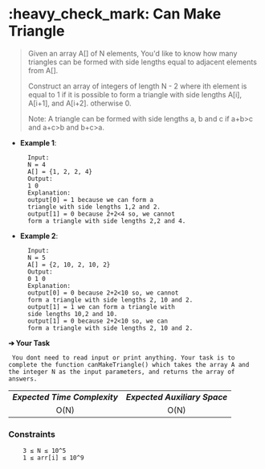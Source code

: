 <h1>:heavy_check_mark: Can Make Triangle </h1>
<blockquote>Given an array A[] of N elements, You'd like to know how many triangles can be formed with side lengths equal to adjacent elements from A[].

Construct an array of integers of length N - 2 where ith element is equal to 1 if it is possible to form a triangle with side lengths A[i], A[i+1], and A[i+2]. otherwise 0.

Note: A triangle can be formed with side lengths a, b and c if a+b>c and a+c>b and b+c>a.</blockquote>

* **Example 1**:<br>

        Input:
        N = 4
        A[] = {1, 2, 2, 4}
        Output:
        1 0
        Explanation:
        output[0] = 1 because we can form a 
        triangle with side lengths 1,2 and 2.
        output[1] = 0 because 2+2<4 so, we cannot 
        form a triangle with side lengths 2,2 and 4.

* **Example 2**:<br>

        Input: 
        N = 5
        A[] = {2, 10, 2, 10, 2}
        Output:
        0 1 0
        Explanation:
        output[0] = 0 because 2+2<10 so, we cannot
        form a triangle with side lengths 2, 10 and 2. 
        output[1] = 1 we can form a triangle with 
        side lengths 10,2 and 10. 
        output[1] = 0 because 2+2<10 so, we can
        form a triangle with side lengths 2, 10 and 2.

**➔ Your Task**

     You dont need to read input or print anything. Your task is to complete the function canMakeTriangle() which takes the array A and the integer N as the input parameters, and returns the array of answers.

<table align="center">
      <tr><td><em><b>Expected Time Complexity</td> <td><em><b>Expected Auxiliary Space</td></tr>
      <tr><td align="center">O(N)</td> <td align="center">O(N)</td></tr>
</table>

### **Constraints** 

        3 ≤ N ≤ 10^5 
        1 ≤ arr[i] ≤ 10^9